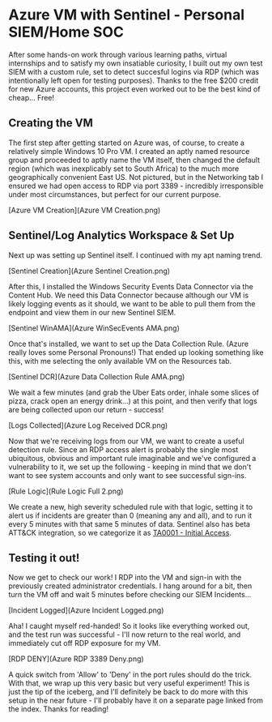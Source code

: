 # Azure VM with Sentinel - Personal SIEM/Home SOC

After some hands-on work through various learning paths, virtual internships and to satisfy my own insatiable curiosity, I built out my own test SIEM with a custom rule, set to detect succesful logins via RDP (which was intentionally left open for testing purposes). Thanks to the free $200 credit for new Azure accounts, this project even worked out to be the best kind of cheap... Free! 


## Creating the VM

The first step after getting started on Azure was, of course, to create a relatively simple Windows 10 Pro VM. I created an aptly named resource group and proceeded to aptly name the VM itself, then changed the default region (which was inexplicably set to South Africa) to the much more geographically convenient East US. Not pictured, but in the Networking tab I ensured we had open access to RDP via port 3389 - incredibly irresponsible under most circumstances, but perfect for our current purpose.

[Azure VM Creation](Azure VM Creation.png)

## Sentinel/Log Analytics Workspace & Set Up 

Next up was setting up Sentinel itself. I continued with my apt naming trend.

[Sentinel Creation](Azure Sentinel Creation.png)

After this, I installed the Windows Security Events Data Connector via the Content Hub. We need this Data Connector because although our VM is likely logging events as it should, we want to be able to pull them from the endpoint and view them in our new Sentinel SIEM.

[Sentinel WinAMA](Azure WinSecEvents AMA.png)

Once that's installed, we want to set up the Data Collection Rule. (Azure really loves some Personal Pronouns!) That ended up looking something like this, with me selecting the only available VM on the Resources tab.

[Sentinel DCR](Azure Data Collection Rule AMA.png)

We wait a few minutes (and grab the Uber Eats order, inhale some slices of pizza, crack open an energy drink...) at this point, and then verify that logs are being collected upon our return - success!

[Logs Collected](Azure Log Received DCR.png)

Now that we're receiving logs from our VM, we want to create a useful detection rule. Since an RDP access alert is probably the single most ubiquitous, obvious and important rule imaginable and we've configured a vulnerability to it, we set up the following - keeping in mind that we don't want to see system accounts and only want to see successful sign-ins.

[Rule Logic](Rule Logic Full 2.png)

We create a new, high severity scheduled rule with that logic, setting it to alert us if incidents are greater than 0 (meaning any and all), and to run it every 5 minutes with that same 5 minutes of data. Sentinel also has beta ATT&CK integration, so we categorize it as [TA0001 - Initial Access](https://attack.mitre.org/tactics/TA0001/).

## Testing it out!

Now we get to check our work! I RDP into the VM and sign-in with the previously created administrator credentials. I hang around for a bit, then turn the VM off and wait 5 minutes before checking our SIEM Incidents...

[Incident Logged](Azure Incident Logged.png)

Aha! I caught myself red-handed! So it looks like everything worked out, and the test run was successful - I'll now return to the real world, and immediately cut off RDP exposure for my VM.

[RDP DENY](Azure RDP 3389 Deny.png)

A quick switch from 'Allow' to 'Deny' in the port rules should do the trick. With that, we wrap up this very basic but very useful experiment! This is just the tip of the iceberg, and I'll definitely be back to do more with this setup in the near future - I'll probably have it on a separate page linked from the index. Thanks for reading!


